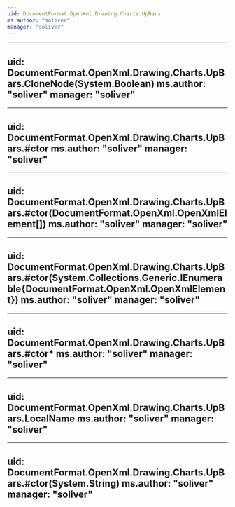 ```yaml
---
uid: DocumentFormat.OpenXml.Drawing.Charts.UpBars
ms.author: "soliver"
manager: "soliver"
---
```


---
uid: DocumentFormat.OpenXml.Drawing.Charts.UpBars.CloneNode(System.Boolean)
ms.author: "soliver"
manager: "soliver"
---

---
uid: DocumentFormat.OpenXml.Drawing.Charts.UpBars.#ctor
ms.author: "soliver"
manager: "soliver"
---

---
uid: DocumentFormat.OpenXml.Drawing.Charts.UpBars.#ctor(DocumentFormat.OpenXml.OpenXmlElement[])
ms.author: "soliver"
manager: "soliver"
---

---
uid: DocumentFormat.OpenXml.Drawing.Charts.UpBars.#ctor(System.Collections.Generic.IEnumerable{DocumentFormat.OpenXml.OpenXmlElement})
ms.author: "soliver"
manager: "soliver"
---

---
uid: DocumentFormat.OpenXml.Drawing.Charts.UpBars.#ctor*
ms.author: "soliver"
manager: "soliver"
---

---
uid: DocumentFormat.OpenXml.Drawing.Charts.UpBars.LocalName
ms.author: "soliver"
manager: "soliver"
---

---
uid: DocumentFormat.OpenXml.Drawing.Charts.UpBars.#ctor(System.String)
ms.author: "soliver"
manager: "soliver"
---
